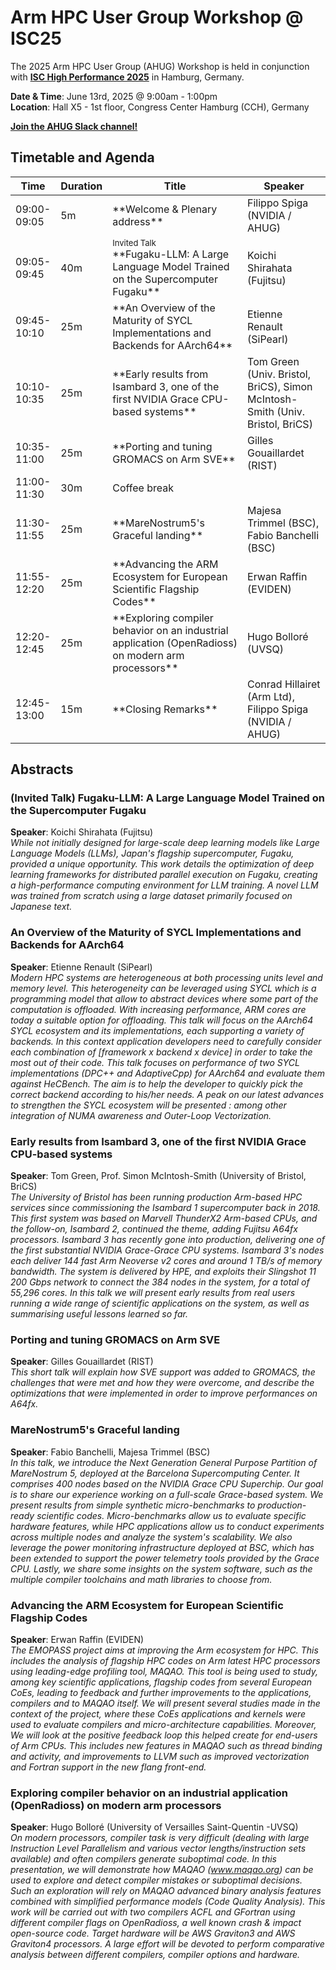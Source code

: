 # Arm HPC User Group Workshop @ ISC25

The 2025 Arm HPC User Group (AHUG) Workshop is held in conjunction with [**ISC High Performance 2025**](https://www.isc-hpc.com/) in Hamburg, Germany. 

**Date & Time**: June 13rd, 2025 @ 9:00am - 1:00pm <br>
**Location**: Hall X5 - 1st floor, Congress Center Hamburg (CCH), Germany

[**Join the AHUG Slack channel!**](https://join.slack.com/t/a-hug/shared_invite/zt-25r69qm2u-hhEkbN7terYpw7K3W2k6Eg)

## Timetable and Agenda 

<table>
<colgroup>
<col width="10%" />
<col width="10%" />
<col width="50%" />
<col width="30%" />
</colgroup>
<thead>
<tr class="header">
<th>Time</th>
<th>Duration</th>
<th>Title</th>
<th>Speaker</th>
</tr>
</thead>
<tbody>
<tr>
<td markdown="span">09:00-09:05</td>
<td markdown="span">5m</td>
<td markdown="span">**Welcome & Plenary address**</td>
<td markdown="span">Filippo Spiga (NVIDIA / AHUG)</td>
</tr>
<tr>
<td markdown="span">09:05-09:45</td>
<td markdown="span">40m</td>
<td markdown="span"><font size="-1">Invited Talk</font><br>
**Fugaku-LLM: A Large Language Model Trained on the Supercomputer Fugaku**</td>
<td markdown="span">Koichi Shirahata (Fujitsu)</td>
</tr>
<tr>
<td markdown="span">09:45-10:10</td>
<td markdown="span">25m</td>
<td markdown="span">**An Overview of the Maturity of SYCL Implementations and Backends for AArch64**</td>
<td markdown="span">Etienne Renault (SiPearl)</td>
</tr>
<tr>
<td markdown="span">10:10-10:35</td>
<td markdown="span">25m</td>
<td markdown="span">**Early results from Isambard 3, one of the first NVIDIA Grace CPU-based systems**</td>
<td markdown="span">Tom Green (Univ. Bristol, BriCS), Simon McIntosh-Smith (Univ. Bristol, BriCS)</td>
</tr>
<tr>
<td markdown="span">10:35-11:00</td>
<td markdown="span">25m</td>
<td markdown="span">**Porting and tuning GROMACS on Arm SVE**</td>
<td markdown="span">Gilles Gouaillardet (RIST)</td>
</tr>
<tr>
<td markdown="span">11:00-11:30</td>
<td markdown="span">30m</td>
<td colspan="3" markdown="span">Coffee break</td>
</tr>
<tr>
<td markdown="span">11:30-11:55</td>
<td markdown="span">25m</td>
<td markdown="span">**MareNostrum5's Graceful landing**</td>
<td markdown="span">Majesa Trimmel (BSC), Fabio Banchelli (BSC)</td>
</tr>
<tr>
<td markdown="span">11:55-12:20</td>
<td markdown="span">25m</td>
<td markdown="span">**Advancing the ARM Ecosystem for European Scientific Flagship Codes**</td>
<td markdown="span">Erwan Raffin (EVIDEN)</td>
</tr>
<tr>
<td markdown="span">12:20-12:45</td>
<td markdown="span">25m</td>
<td markdown="span">**Exploring compiler behavior on an industrial application (OpenRadioss) on modern arm processors**</td>
<td markdown="span">Hugo Bolloré (UVSQ)</td>
</tr>
<tr>
<td markdown="span">12:45-13:00</td>
<td markdown="span">15m</td>
<td markdown="span">**Closing Remarks**</td>
<td markdown="span">Conrad Hillairet (Arm Ltd), Filippo Spiga (NVIDIA / AHUG)</td>
</tr>
</tbody>
</table>

## Abstracts

### (Invited Talk) Fugaku-LLM: A Large Language Model Trained on the Supercomputer Fugaku
**Speaker**: Koichi Shirahata (Fujitsu)<br>
_While not initially designed for large-scale deep learning models like Large Language Models (LLMs), Japan's flagship supercomputer, Fugaku, provided a unique opportunity. This work details the optimization of deep learning frameworks for distributed parallel execution on Fugaku, creating a high-performance computing environment for LLM training. A novel LLM was trained from scratch using a large dataset primarily focused on Japanese text._

### An Overview of the Maturity of SYCL Implementations and Backends for AArch64
**Speaker**: Etienne Renault (SiPearl)<br>
_Modern HPC systems are heterogeneous at both processing units level and memory level. This heterogeneity can be leveraged using SYCL which is a programming model that allow to abstract  devices where some part of the computation is offloaded. With increasing performance, ARM cores are today a suitable option for offloading. This talk will focus on the AArch64 SYCL ecosystem and its implementations, each supporting a variety of backends. In this context application developers need to carefully consider each combination of [framework x backend x device] in order to take the most out of their code. This talk focuses on performance of  two SYCL implementations (DPC++ and AdaptiveCpp) for AArch64 and evaluate them against HeCBench. The aim is to help the developer to quickly pick the correct backend according to his/her needs. A peak on our latest advances to strengthen the SYCL ecosystem will be presented : among other integration of NUMA awareness and Outer-Loop Vectorization._

### Early results from Isambard 3, one of the first NVIDIA Grace CPU-based systems
**Speaker**: Tom Green, Prof. Simon McIntosh-Smith (University of Bristol, BriCS)<br>
_The University of Bristol has been running production Arm-based HPC services since commissioning the Isambard 1 supercomputer back in 2018. This first system was based on Marvell ThunderX2 Arm-based CPUs, and the follow-on, Isambard 2, continued the theme, adding Fujitsu A64fx processors. Isambard 3 has recently gone into production, delivering one of the first substantial NVIDIA Grace-Grace CPU systems. Isambard 3's nodes each deliver 144 fast Arm Neoverse v2 cores and around 1 TB/s of memory bandwidth. The system is delivered by HPE, and exploits their Slingshot 11 200 Gbps network to connect the 384 nodes in the system, for a total of 55,296 cores. In this talk we will present early results from real users running a wide range of scientific applications on the system, as well as summarising useful lessons learned so far._

### Porting and tuning GROMACS on Arm SVE
**Speaker**: Gilles Gouaillardet (RIST)<br>
_This short talk will explain how SVE support was added to GROMACS, the challenges that were met and how they were overcome, and describe the optimizations that were implemented in order to improve performances on A64fx._


### MareNostrum5's Graceful landing
**Speaker**: Fabio Banchelli, Majesa Trimmel (BSC)<br>
_In this talk, we introduce the Next Generation General Purpose Partition of MareNostrum 5, deployed at the Barcelona Supercomputing Center. It comprises 400 nodes based on the NVIDIA Grace CPU Superchip. Our goal is to share our experience working on a full-scale Grace-based system. We present results from simple synthetic micro-benchmarks to production-ready scientific codes. Micro-benchmarks allow us to evaluate specific hardware features, while HPC applications allow us to conduct experiments across multiple nodes and analyze the system's scalability. We also leverage the power monitoring infrastructure deployed at BSC, which has been extended to support the power telemetry tools provided by the Grace CPU. Lastly, we share some insights on the system software, such as the multiple compiler toolchains and math libraries to choose from._

### Advancing the ARM Ecosystem for European Scientific Flagship Codes
**Speaker**: Erwan Raffin (EVIDEN)<br>
_The EMOPASS project aims at improving the Arm ecosystem for HPC. This includes the analysis of flagship HPC codes on Arm latest HPC processors using leading-edge profiling tool, MAQAO. This tool is being used to study, among key scientific applications, flagship codes from several European CoEs, leading to feedback and further improvements to the applications, compilers and to MAQAO itself. We will present several studies made in the context of the project, where these CoEs applications and kernels were used to evaluate compilers and micro-architecture capabilities. Moreover, We will look at the positive feedback loop this helped create for end-users of Arm CPUs. This includes new features in MAQAO such as thread binding and activity, and improvements to LLVM such as improved vectorization and Fortran support in the new flang front-end._

### Exploring compiler behavior on an industrial application (OpenRadioss) on modern arm processors
**Speaker**: Hugo Bolloré (University of Versailles Saint-Quentin -UVSQ)<br>
_On modern processors, compiler task is very difficult (dealing with large Instruction Level Parallelism and various vector lengths/instruction sets available) and often compilers generate suboptimal code. In this presentation, we will demonstrate how MAQAO (www.maqao.org) can be used to explore and detect compiler mistakes or suboptimal decisions. Such an exploration will rely on MAQAO advanced binary analysis features combined with simplified performance models (Code Quality Analysis). This work will be carried out with two compilers ACFL and GFortran using different compiler flags on OpenRadioss, a well known crash & impact open-source code. Target hardware will be AWS Graviton3 and AWS Graviton4 processors. A large effort will be devoted to perform comparative analysis between different compilers, compiler options and hardware._